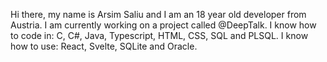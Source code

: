 Hi there, my name is Arsim Saliu and I am an 18 year old developer from Austria.
I am currently working on a project called @DeepTalk.
I know how to code in: C, C#, Java, Typescript, HTML, CSS, SQL and PLSQL.
I know how to use: React, Svelte, SQLite and Oracle.
